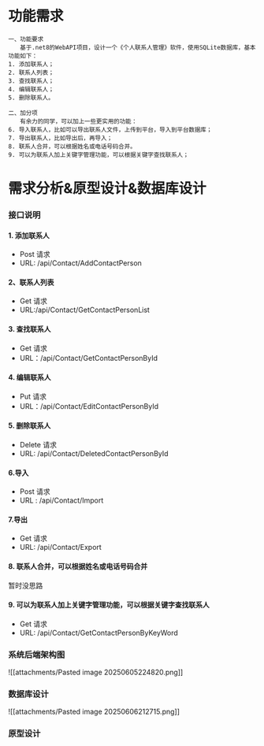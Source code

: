 # 功能需求
```
一、功能要求
　　基于.net8的WebAPI项目，设计一个《个人联系人管理》软件，使用SQLite数据库，基本功能如下：
1. 添加联系人；
2. 联系人列表；
3. 查找联系人；
4. 编辑联系人；
5. 删除联系人。

二、加分项
　　有余力的同学，可以加上一些更实用的功能：
6. 导入联系人，比如可以导出联系人文件，上传到平台，导入到平台数据库；
7. 导出联系人，比如导出后，再导入；
8. 联系人合并，可以根据姓名或电话号码合并。
9. 可以为联系人加上关键字管理功能，可以根据关键字查找联系人；
```

# 需求分析&原型设计&数据库设计
### 接口说明
####  1. 添加联系人
* Post 请求
* URL: /api/Contact/AddContactPerson
#### 2、联系人列表
* Get 请求
* URL:/api/Contact/GetContactPersonList
#### 3. 查找联系人
* Get 请求
* URL：/api/Contact/GetContactPersonById
####  4. 编辑联系人
* Put 请求
* URL：/api/Contact/EditContactPersonById
#### 5. 删除联系人
*  Delete 请求
*  URL: /api/Contact/DeletedContactPersonById
#### 6.导入
* Post 请求
* URL : /api/Contact/Import
#### 7.导出
*  Get 请求
*  URL: /api/Contact/Export
#### 8. 联系人合并，可以根据姓名或电话号码合并
暂时没思路
#### 9. 可以为联系人加上关键字管理功能，可以根据关键字查找联系人
* Get 请求
* URL: /api/Contact/GetContactPersonByKeyWord

### 系统后端架构图
![[attachments/Pasted image 20250605224820.png]]
### 数据库设计
![[attachments/Pasted image 20250606212715.png]]
### 原型设计
